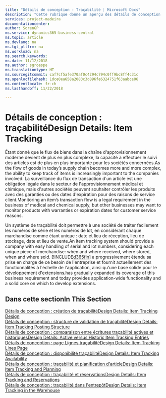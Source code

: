 ```yaml
---
title: "Détails de conception - Traçabilité | Microsoft Docs"
description: "Cette rubrique donne un aperçu des détails de conception pour la traçabilité."
services: project-madeira
documentationcenter: 
author: SorenGP
ms.service: dynamics365-business-central
ms.topic: article
ms.devlang: na
ms.tgt_pltfrm: na
ms.workload: na
ms.search.keywords: 
ms.date: 11/12/2018
ms.author: sgroespe
ms.translationtype: HT
ms.sourcegitcommit: caf7cf5afe370af0c4294c794c0ff9bc8ff4c31c
ms.openlocfilehash: 1dce0ea658a2083c3d896fe6324751f63aabce06
ms.contentlocale: fr-ch
ms.lasthandoff: 11/22/2018

---
```

# <a name="design-details-item-tracking"></a><span data-ttu-id="2177a-103">Détails de conception : traçabilité</span><span class="sxs-lookup"><span data-stu-id="2177a-103">Design Details: Item Tracking</span></span>
<span data-ttu-id="2177a-104">Étant donné que le flux de biens dans la chaîne d'approvisionnement moderne devient de plus en plus complexe, la capacité à effectuer le suivi des articles est de plus en plus importante pour les sociétés concernées.</span><span class="sxs-lookup"><span data-stu-id="2177a-104">As the flow of goods in today’s supply chain becomes more and more complex, the ability to keep track of items is increasingly important to the companies involved.</span></span> <span data-ttu-id="2177a-105">La surveillance du flux de transaction d'un article est une obligation légale dans le secteur de l'approvisionnement médical et chimique, mais d'autres sociétés peuvent souhaiter contrôler les produits avec des garanties ou des dates d'expiration pour des raisons de service client.</span><span class="sxs-lookup"><span data-stu-id="2177a-105">Monitoring an item’s transaction flow is a legal requirement in the business of medical and chemical supply, but other businesses may want to monitor products with warranties or expiration dates for customer service reasons.</span></span>  

<span data-ttu-id="2177a-106">Un système de traçabilité doit permettre à une société de traiter facilement les numéros de série et les numéros de lot, en considérant chaque marchandise comme étant unique : date et lieu de réception, lieu de stockage, date et lieu de vente.</span><span class="sxs-lookup"><span data-stu-id="2177a-106">An item tracking system should provide a company with easy handling of serial and lot numbers, considering each unique piece of merchandise: when and where received, where stored, when and where sold.</span></span> [!INCLUDE[d365fin](includes/d365fin_md.md)] <span data-ttu-id="2177a-107">a progressivement étendu sa prise en charge de ce besoin de l'entreprise et fournit actuellement des fonctionnalités à l'échelle de l'application, ainsi qu'une base solide pour le développement d'extensions.</span><span class="sxs-lookup"><span data-stu-id="2177a-107">has gradually expanded its coverage of this business requirement and today provides application-wide functionality and a solid core on which to develop extensions.</span></span>  

## <a name="in-this-section"></a><span data-ttu-id="2177a-108">Dans cette section</span><span class="sxs-lookup"><span data-stu-id="2177a-108">In This Section</span></span>  
[<span data-ttu-id="2177a-109">Détails de conception : création de traçabilité</span><span class="sxs-lookup"><span data-stu-id="2177a-109">Design Details: Item Tracking Design</span></span>](design-details-item-tracking-design.md)  
[<span data-ttu-id="2177a-110">Détails de conception : structure de validation de traçabilité</span><span class="sxs-lookup"><span data-stu-id="2177a-110">Design Details: Item Tracking Posting Structure</span></span>](design-details-item-tracking-posting-structure.md)  
[<span data-ttu-id="2177a-111">Détails de conception : comparaison entre écritures traçabilité actives et historiques</span><span class="sxs-lookup"><span data-stu-id="2177a-111">Design Details: Active versus Historic Item Tracking Entries</span></span>](design-details-active-versus-historic-item-tracking-entries.md)  
[<span data-ttu-id="2177a-112">Détails de conception : page Lignes traçabilité</span><span class="sxs-lookup"><span data-stu-id="2177a-112">Design Details: Item Tracking Lines Page</span></span>](design-details-item-tracking-lines-window.md)  
[<span data-ttu-id="2177a-113">Détails de conception : disponibilité traçabilité</span><span class="sxs-lookup"><span data-stu-id="2177a-113">Design Details: Item Tracking Availability</span></span>](design-details-item-tracking-availability.md)  
[<span data-ttu-id="2177a-114">Détails de conception : traçabilité et planification d'article</span><span class="sxs-lookup"><span data-stu-id="2177a-114">Design Details: Item Tracking and Planning</span></span>](design-details-item-tracking-and-planning.md)  
[<span data-ttu-id="2177a-115">Détails de conception : traçabilité et réservations</span><span class="sxs-lookup"><span data-stu-id="2177a-115">Design Details: Item Tracking and Reservations</span></span>](design-details-item-tracking-and-reservations.md)  
[<span data-ttu-id="2177a-116">Détails de conception : traçabilité dans l'entrepôt</span><span class="sxs-lookup"><span data-stu-id="2177a-116">Design Details: Item Tracking in the Warehouse</span></span>](design-details-item-tracking-in-the-warehouse.md)


